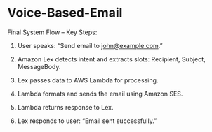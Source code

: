 # Voice-Based-Email

Final System Flow – Key Steps:

1. User speaks: “Send email to john@example.com.”

2. Amazon Lex detects intent and extracts slots: Recipient, Subject, MessageBody.

3. Lex passes data to AWS Lambda for processing.

4. Lambda formats and sends the email using Amazon SES.

5. Lambda returns response to Lex.

6. Lex responds to user: “Email sent successfully.”
